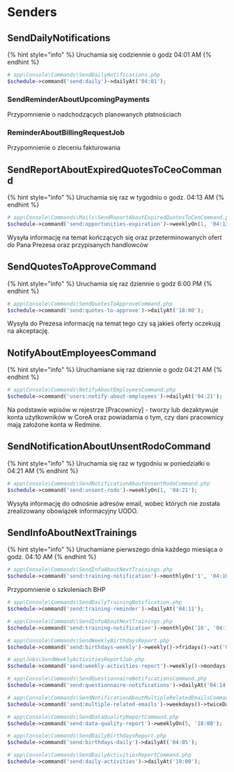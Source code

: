 # Senders

## SendDailyNotifications

{% hint style="info" %}
Uruchamia się codziennie o godz 04:01 AM
{% endhint %}

```php
# app\Console\Commands\SendDailyNotifications.php
$schedule->command('send:daily')->dailyAt('04:01');
```

### SendReminderAboutUpcomingPayments

Przypomnienie o nadchodzących planowanych płatnościach

### ReminderAboutBillingRequestJob

Przypomnienie o zleceniu fakturowania

## SendReportAboutExpiredQuotesToCeoCommand

{% hint style="info" %}
Uruchamia się raz w tygodniu o godz. 04:13 AM
{% endhint %}

```php
# app\Console\Commands\Mails\SendReportAboutExpiredQuotesToCeoCommand.php
$schedule->command('send:opportunities-expiration')->weeklyOn(1, '04:13');
```

Wysyła informację na temat kończących się oraz przeterminowanych ofert do Pana Prezesa oraz przypisanych handlowców

## SendQuotesToApproveCommand

{% hint style="info" %}
Uruchamia się raz dziennie o godz 6:00 PM
{% endhint %}

```php
# app\Console\Commands\SendQuotesToApproveCommand.php
$schedule->command('send:quotes-to-approve')->dailyAt('18:00');
```

Wysyła do Prezesa informację na temat tego czy są jakieś oferty oczekują na akceptację.

## NotifyAboutEmployeesCommand

{% hint style="info" %}
Uruchamiane się raz dziennie o godz 04:21 AM
{% endhint %}

```php
# app\Console\Commands\NotifyAboutEmployeesCommand.php
$schedule->command('users:notify-about-employees')->dailyAt('04:21');
```

Na podstawie wpisów w rejestrze \[Pracownicy\] - tworzy lub dezaktywuje konta użytkowników w CoreA oraz powiadamia o tym, czy dani pracownicy mają założone konta w Redmine.

## SendNotificationAboutUnsentRodoCommand

{% hint style="info" %}
Uruchamia się raz w tygodniu w poniedziałki o 04:21 AM
{% endhint %}

```php
# app\Console\Commands\SendNotificationAboutUnsentRodoCommand.php
$schedule->command('send:unsent-rodo')->weeklyOn(1, '04:21');
```

Wysyła informację do odnośnie adresów email, wobec których nie została zrealizowany obowiązek informacyjny UODO.

## SendInfoAboutNextTrainings

{% hint style="info" %}
Uruchamiane pierwszego dnia każdego miesiąca o godz. 04:10 AM
{% endhint %}

```php
# app\Console\Commands\SendInfoAboutNextTrainings.php
$schedule->command('send:training-notification')->monthlyOn('1', '04:10');
```

Przypomnienie o szkoleniach BHP



```php
# app\Console\Commands\SendDailyTrainingNotification.php
$schedule->command('send:training-reminder')->dailyAt('04:11');
```



```php
# app\Console\Commands\SendInfoAboutNextTrainings.php
$schedule->command('send:training-notification')->monthlyOn('16', '04:10');
```



```php
# app\Console\Commands\SendWeeklyBirthdaysReport.php
$schedule->command('send:birthdays-weekly')->weekly()->fridays()->at('04:08');
```



```php
# app\Jobs\SendWeeklyActivitiesReportJob.php
$schedule->command('send:weekly-activities-report')->weekly()->mondays()->at('04:09');
```





```php
# app\Console\Commands\SendQuestionnaireNotificationsCommand.php
$schedule->command('send:questionnaire-notifications')->dailyAt('04:14'); #needs 2 minutes
```





```php
# app\Console\Commands\SendNotificationAboutMultipleRelatedEmailsCommand.php
$schedule->command('send:multiple-related-emails')->weekdays()->twiceDaily(7, 13);
```





```php
# app\Console\Commands\SendDataQualityReportCommand.php
$schedule->command('send:data-quality-report')->weeklyOn(5, '18:00');
```





```php
# app\Console\Commands\SendDailyBirthdaysReport.php
$schedule->command('send:birthdays-daily')->dailyAt('04:05');
```



```php
# app\Console\Commands\SendDailyActivitiesReportCommand.php
$schedule->command('send:daily-activities')->dailyAt('19:00');
```



